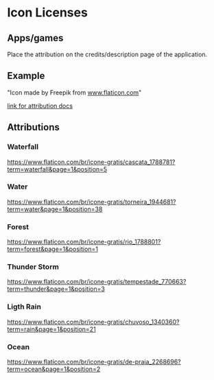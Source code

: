 # Icon Licenses

## Apps/games

Place the attribution on the credits/description page of the application.

## Example

"Icon made by Freepik from www.flaticon.com"

[link for attribution docs](https://support.flaticon.com/hc/en-us/articles/207248209-How-I-must-insert-the-attribution)

## Attributions

### Waterfall

https://www.flaticon.com/br/icone-gratis/cascata_1788781?term=waterfall&page=1&position=5

### Water

https://www.flaticon.com/br/icone-gratis/torneira_1944681?term=water&page=1&position=38

### Forest

https://www.flaticon.com/br/icone-gratis/rio_1788801?term=forest&page=1&position=1

### Thunder Storm

https://www.flaticon.com/br/icone-gratis/tempestade_770663?term=thunder&page=1&position=3

### Ligth Rain

https://www.flaticon.com/br/icone-gratis/chuvoso_1340360?term=rain&page=1&position=21

### Ocean

https://www.flaticon.com/br/icone-gratis/de-praia_2268696?term=ocean&page=1&position=2
